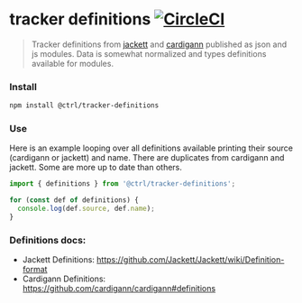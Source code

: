# tracker definitions [![CircleCI](https://circleci.com/gh/TypeCtrl/tracker-definitions/tree/master.svg?style=svg)](https://circleci.com/gh/TypeCtrl/tracker-definitions/tree/master)

> Tracker definitions from [jackett](https://github.com/Jackett/Jackett) and [cardigann](https://github.com/cardigann/cardigann) published as json and js modules. Data is somewhat normalized and types definitions available for modules.

### Install
```sh
npm install @ctrl/tracker-definitions
```

### Use
Here is an example looping over all definitions available printing their source (cardigann or jackett) and name. There are duplicates from cardigann and jackett. Some are more up to date than others.
```ts
import { definitions } from '@ctrl/tracker-definitions';

for (const def of definitions) {
  console.log(def.source, def.name);
}
```

### Definitions docs: 
- Jackett Definitions: https://github.com/Jackett/Jackett/wiki/Definition-format
- Cardigann Definitions: https://github.com/cardigann/cardigann#definitions
